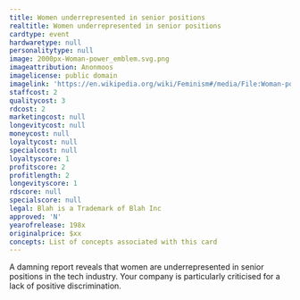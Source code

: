 ```yaml
---
title: Women underrepresented in senior positions
realtitle: Women underrepresented in senior positions
cardtype: event
hardwaretype: null
personalitytype: null
image: 2000px-Woman-power_emblem.svg.png
imageattribution: Anonmoos
imagelicense: public domain
imagelink: 'https://en.wikipedia.org/wiki/Feminism#/media/File:Woman-power_emblem.svg'
staffcost: 2
qualitycost: 3
rdcost: 2
marketingcost: null
longevitycost: null
moneycost: null
loyaltycost: null
specialcost: null
loyaltyscore: 1
profitscore: 2
profitlength: 2
longevityscore: 1
rdscore: null
specialscore: null
legal: Blah is a Trademark of Blah Inc
approved: 'N'
yearofrelease: 198x
originalprice: $xx
concepts: List of concepts associated with this card
---
```


A damning report reveals that women are underrepresented in senior positions in the tech industry. Your company is particularly criticised for a lack of positive discrimination.
